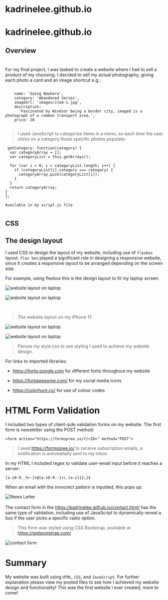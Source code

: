 # kadrinelee.github.io
# kadrinelee.github.io

## Overview

# 
For my final project, I was tasked to create a website where I had to sell a product of my choosing. I decided to sell my actual photography, giving each photo a card and an image shortcut e.g.:

```
   
    name: 'Going Nowhere',
    category: 'Abandoned Series',
    imageUrl: 'images/item-1.jpg',
    description:
      'Fascinated by Windsor being a border city, imaged is a photograph of a common transport area.',
    price: 20
  
  ```

  >I used JavaScript to categorize items in a menu, so each time the user clicks on a category those specific photos populate:

  ```
   getCategory: function(category) {
    var categoryArray = [];
    var categoryList = this.getArrays();

    for (var i = 0; i < categoryList.length; i++) {
      if (categoryList[i].category === category) {
        categoryArray.push(categoryList[i]);
      }
    }
    return categoryArray;
  }
};

Available in my script.js file
```
#
## CSS
## The design layout

I used CSS to design the layout of my website,  including use of `flexbox` layout. `Flex box` played a significant role in designing a responsive website, since it creates a responsive layout to be arranged depending on the screen size.

For example, using flexbox this is the design layout to fit my laptop screen


![website layout on laptop](images/website_desktop(1).jpg)
<br/>

![website layout on laptop](images/website_desktop(2).jpg)

<br/>

> The website layout on my iPhone 11:

![website layout on laptop](images/mobile(1).PNG)

![website layout on laptop](images/mobile(2).PNG)

>Peruse my style.css to see styling I used to achieve my website design.

For links to imported libraries:

- https://fonts.google.com for different fonts throughout my website

- https://fontawesome.com/ for my social media icons

- https://colorhunt.co/ for use of colour codes 

# 
# HTML Form Validation

I included two types of client-side validation forms on my website. The first form is newsletter using the POST method:

```
<form action="https://formspree.io/f/<ID>" method="POST">
```
> I used https://formspree.io/ to receive subscription emails, a notification is automatially sent to my inbox

In my HTML I included regex to validate user-email input before it reaches a server:

```
[a-z0-9._%+-]+@[a-z0-9.-]+\.[a-z]{2,}$
```

When an email with the innocrect pattern is inputted, this pops up:

![News Letter](images/newsletter(1).jpg)
<br>
<br/>
The contact form in the https://kadrinelee.github.io/contact.html/ has the same type of validation, including use of JavaScript to dynamically reveal a box if the user picks a specific radio option.


>This form was styled using CSS Bootstrap, available at https://getbootstrap.com/


![contact form](images/contact_us(2).jpg)

#

# Summary

My website was built using `HTML`, `CSS`, and `JavaScript`. For further explanation please view my posted files to see how I achieved my website design and functionality! This was the first website I ever created, more to come!
